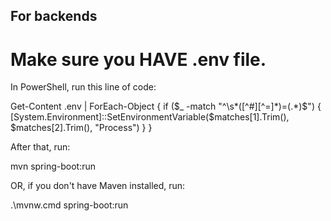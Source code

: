 ## For backends
# Make sure you HAVE .env file.

In PowerShell, run this line of code:

Get-Content .env | ForEach-Object {
    if ($_ -match "^\s*([^#][^=]*)=(.*)$") {
        [System.Environment]::SetEnvironmentVariable($matches[1].Trim(), $matches[2].Trim(), "Process")
    }
}

After that, run:

mvn spring-boot:run 

OR, if you don't have Maven installed, run:

.\mvnw.cmd spring-boot:run